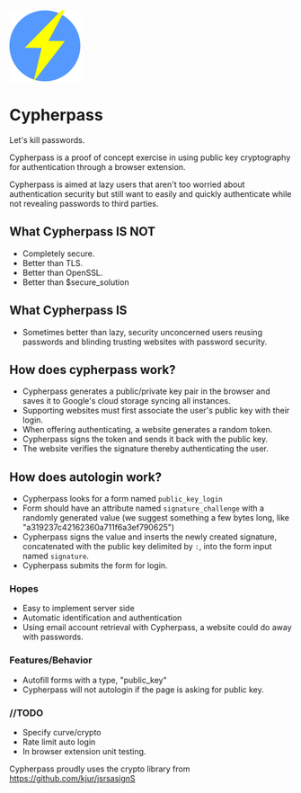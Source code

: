 ![Cypherpass](/img/cypher_128.png)

# Cypherpass

Let's kill passwords.

Cypherpass is a proof of concept exercise in using public key cryptography for
authentication through a browser extension.

Cypherpass is aimed at lazy users that aren't too worried about authentication
security but still want to easily and quickly authenticate while not revealing
passwords to third parties.

## What Cypherpass **IS NOT**
 - Completely secure.
 - Better than TLS.
 - Better than OpenSSL.
 - Better than $secure_solution

## What Cypherpass **IS**
 - Sometimes better than lazy, security unconcerned users reusing passwords
   and blinding trusting websites with password security.


## How does cypherpass work?
- Cypherpass generates a public/private key pair in the browser and saves it to
  Google's cloud storage syncing all instances.
- Supporting websites must first associate the user's public key with their login.
- When offering authenticating, a website generates a random token.
- Cypherpass signs the token and sends it back with the public key.
- The website verifies the signature thereby authenticating the user.

## How does autologin work?
- Cypherpass looks for a form named `public_key_login`
- Form should have an attribute named `signature_challenge`
  with a randomly generated value (we suggest something a few bytes
  long, like "a319237c42162360a711f6a3ef790625")
- Cypherpass signs the value and inserts the newly created signature, concatenated
  with the public key delimited by `:`, into the form input named `signature`.
- Cypherpass submits the form for login.

### Hopes
 - Easy to implement server side
 - Automatic identification and authentication
 - Using email account retrieval with Cypherpass, a website could do away with
   passwords.

### Features/Behavior
- Autofill forms with a type, "public_key"
- Cypherpass will not autologin if the page is asking for public key.

### //TODO
- Specify curve/crypto
- Rate limit auto login
- In browser extension unit testing.

Cypherpass proudly uses the crypto library from
https://github.com/kjur/jsrsasignS
